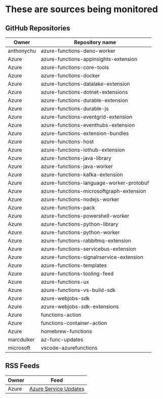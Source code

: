 # These are sources being monitored

## GitHub Repositories

| Owner | Repository name |
|-|-|
|anthonychu|azure-functions-deno-worker|
|Azure|azure-functions-appinsights-extension|
|Azure|azure-functions-core-tools|
|Azure|azure-functions-docker|
|Azure|azure-functions-datalake-extension|
|Azure|azure-functions-dotnet-extensions|
|Azure|azure-functions-durable-extension|
|Azure|azure-functions-durable-js|
|Azure|azure-functions-eventgrid-extension|
|Azure|azure-functions-eventhubs-extension|
|Azure|azure-functions-extension-bundles|
|Azure|azure-functions-host|
|Azure|azure-functions-iothub-extension|
|Azure|azure-functions-java-library|
|Azure|azure-functions-java-worker|
|Azure|azure-functions-kafka-extension|
|Azure|azure-functions-language-worker-protobuf|
|Azure|azure-functions-microsoftgraph-extension|
|Azure|azure-functions-nodejs-worker|
|Azure|azure-functions-pack|
|Azure|azure-functions-powershell-worker|
|Azure|azure-functions-python-library|
|Azure|azure-functions-python-worker|
|Azure|azure-functions-rabbitmq-extension|
|Azure|azure-functions-servicebus-extension|
|Azure|azure-functions-signalrservice-extension|
|Azure|azure-functions-templates|
|Azure|azure-functions-tooling-feed|
|Azure|azure-functions-ux|
|Azure|azure-functions-vs-build-sdk|
|Azure|azure-webjobs-sdk|
|Azure|azure-webjobs-sdk-extensions|
|Azure|functions-action|
|Azure|functions-container-action|
|Azure|homebrew-functions|
|marcduiker|az-func-updates|
|microsoft|vscode-azurefunctions|

## RSS Feeds
| Owner | Feed |
|-|-|
|Azure|[Azure Service Updates](https://azurecomcdn.azureedge.net/en-us/updates/feed/?product=functions)|